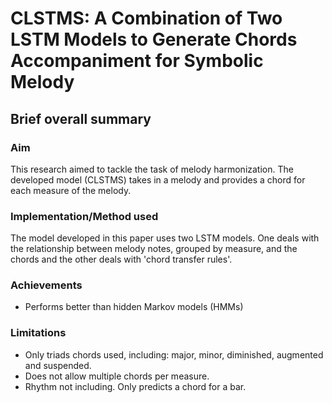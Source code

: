# CLSTMS: A Combination of Two LSTM Models to Generate Chords Accompaniment for Symbolic Melody

## Brief overall summary
### Aim
This research aimed to tackle the task of melody harmonization. The developed model (CLSTMS) takes in a melody and provides a chord for each measure of the melody.

### Implementation/Method used
The model developed in this paper uses two LSTM models. One deals with the relationship between melody notes, grouped by measure, and the chords and the other deals with 'chord transfer rules'.

### Achievements
- Performs better than hidden Markov models (HMMs)

### Limitations
- Only triads chords used, including: major, minor, diminished, augmented and suspended.
- Does not allow multiple chords per measure.
- Rhythm not including. Only predicts a chord for a bar.